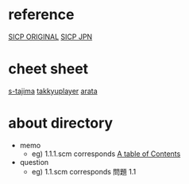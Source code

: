 # reference

[SICP ORIGINAL](http://mitpress.mit.edu/sicp/)
[SICP JPN](http://sicp.iijlab.net/fulltext/xcont.html)


# cheet sheet
[s-tajima](https://github.com/s-tajima/SICP)
[takkyuplayer](https://github.com/takkyuuplayer/sicp)
[arata](https://github.com/tarata/sicp)

# about directory
* memo
    * eg) 1.1.1.scm corresponds [A table of Contents](http://sicp.iijlab.net/fulltext/xcont.html)
* question
    * eg) 1.1.scm corresponds 問題 1.1
